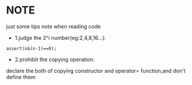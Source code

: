 # NOTE
just some tips note when reading code

* 1.judge the 2^i number(eg:2,4,8,16...):

`
assert(n&(n-1)==0);
`
* 2.prohibit the copying operation:

declare the both of copying constructor and operator= function,and don't define them


